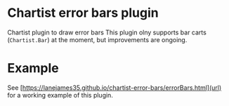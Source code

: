 # Chartist error bars plugin
Chartist plugin to draw error bars
This plugin olny supports bar carts (`Chartist.Bar`) at the moment, but improvements are ongoing. 

# Example
See [https://lanejames35.github.io/chartist-error-bars/errorBars.html](url) for a working example of this plugin.
